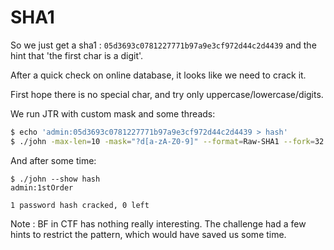 SHA1
====

So we just get a sha1 : `05d3693c0781227771b97a9e3cf972d44c2d4439` and the hint that 'the first char is a digit'.

After a quick check on online database, it looks like we need to crack it.

First hope there is no special char, and try only uppercase/lowercase/digits.

We run JTR with custom mask and some threads:

```bash
$ echo 'admin:05d3693c0781227771b97a9e3cf972d44c2d4439 > hash'
$ ./john -max-len=10 -mask="?d[a-zA-Z0-9]" --format=Raw-SHA1 --fork=32 hash
```

And after some time:

```
$ ./john --show hash
admin:1stOrder

1 password hash cracked, 0 left
```

Note : BF in CTF has nothing really interesting. The challenge had a few hints
to restrict the pattern, which would have saved us some time.

